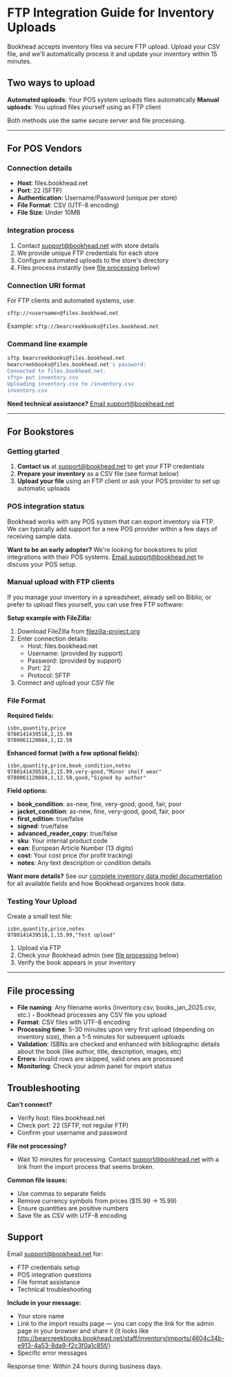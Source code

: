 # FTP Integration Guide for Inventory Uploads

Bookhead accepts inventory files via secure FTP upload. Upload your CSV file, and we'll automatically process it and update your inventory within 15 minutes.

## Two ways to upload

**Automated uploads**: Your POS system uploads files automatically
**Manual uploads**: You upload files yourself using an FTP client

Both methods use the same secure server and file processing.

---

## For POS Vendors

### Connection details
- **Host**: files.bookhead.net
- **Port**: 22 (SFTP)
- **Authentication**: Username/Password (unique per store)
- **File Format**: CSV (UTF-8 encoding)
- **File Size**: Under 10MB

### Integration process
1. Contact support@bookhead.net with store details
2. We provide unique FTP credentials for each store
3. Configure automated uploads to the store's directory
4. Files process instantly  (see [file processing](#file-processing) below)

### Connection URI format
For FTP clients and automated systems, use:
```
sftp://<username>@files.bookhead.net
```

Example: `sftp://bearcreekbooks@files.bookhead.net`

### Command line example
```bash
sftp bearcreekbooks@files.bookhead.net
bearcreekbooks@files.bookhead.net's password: 
Connected to files.bookhead.net.
sftp> put inventory.csv
Uploading inventory.csv to /inventory.csv
inventory.csv
```

**Need technical assistance?** [Email support@bookhead.net](mailto:support@bookhead.net)

---

## For Bookstores

### Getting gtarted
1. **Contact us** at support@bookhead.net to get your FTP credentials
2. **Prepare your inventory** as a CSV file (see format below)
3. **Upload your file** using an FTP client or ask your POS provider to set up automatic uploads

### POS integration status
Bookhead works with any POS system that can export inventory via FTP. We can typically add support for a new POS provider within a few days of receiving sample data.

**Want to be an early adopter?** We're looking for bookstores to pilot integrations with their POS systems. [Email support@bookhead.net](mailto:support@bookhead.net) to discuss your POS setup.

### Manual upload with FTP clients

If you manage your inventory in a spreadsheet, already sell on Biblio, or prefer to upload files yourself, you can use free FTP software:

**Setup example with FileZilla:**
1. Download FileZilla from [filezilla-project.org](filezilla-project.org)
2. Enter connection details:
   - Host: files.bookhead.net
   - Username: (provided by support)
   - Password: (provided by support)
   - Port: 22
   - Protocol: SFTP
3. Connect and upload your CSV file

### File Format

**Required fields:**
```csv
isbn,quantity,price
9780141439518,2,15.99
9780061120084,1,12.50
```

**Enhanced format (with a few optional fields):**
```csv
isbn,quantity,price,book_condition,notes
9780141439518,2,15.99,very-good,"Minor shelf wear"
9780061120084,1,12.50,good,"Signed by author"
```

**Field options:**
- **book_condition**: as-new, fine, very-good, good, fair, poor
- **jacket_condition**: as-new, fine, very-good, good, fair, poor
- **first_edition**: true/false
- **signed**: true/false
- **advanced_reader_copy**: true/false
- **sku**: Your internal product code
- **ean**: European Article Number (13 digits)
- **cost**: Your cost price (for profit tracking)
- **notes**: Any text description or condition details

**Want more details?** See our [complete inventory data model documentation](https://docs.bookhead.net/docs/inventory) for all available fields and how Bookhead organizes book data.

### Testing Your Upload

Create a small test file:
```csv
isbn,quantity,price,notes
9780141439518,1,15.99,"Test upload"
```

1. Upload via FTP
2. Check your Bookhead admin (see [file processing](#file-processing) below)
3. Verify the book appears in your inventory

---

## File processing

- **File naming**: Any filename works (inventory.csv, books_jan_2025.csv, etc.) - Bookhead processes any CSV file you upload
- **Format**: CSV files with UTF-8 encoding
- **Processing time**: 5-30 minutes upon very first upload (depending on inventory size), then a 1-5 minutes for subsequent uploads
- **Validation**: ISBNs are checked and enhanced with bibliographic details about the book (like author, title, description, images, etc)
- **Errors**: Invalid rows are skipped, valid ones are processed
- **Monitoring**: Check your admin panel for import status

## Troubleshooting

**Can't connect?**
- Verify host: files.bookhead.net
- Check port: 22 (SFTP, not regular FTP)
- Confirm your username and password

**File not processing?**
- Wait 10 minutes for processing. Contact [support@bookhead.net](mailto:support@bookhead.net) with a link from the import process that seems broken.

**Common file issues:**
- Use commas to separate fields
- Remove currency symbols from prices ($15.99 → 15.99)
- Ensure quantities are positive numbers
- Save file as CSV with UTF-8 encoding

## Support

Email support@bookhead.net for:
- FTP credentials setup
- POS integration questions
- File format assistance
- Technical troubleshooting

**Include in your message:**
- Your store name
- Link to the import results page — you can copy the link for the admin page in your browser and share it (it looks like http://bearcreekbooks.bookhead.net/staff/inventory/imports/4604c34b-e913-4a53-8da9-f2c3f0a1c85f/)
- Specific error messages

Response time: Within 24 hours during business days.
